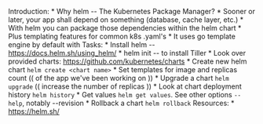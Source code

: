 Introduction:
    * Why helm -- The Kubernetes Package Manager?
        * Sooner or later, your app shall depend on something (database, cache layer, etc.)
        * With helm you can package those dependencies within the helm chart
        * Plus templating features for common k8s .yaml's
        * It uses go template engine by default with
Tasks:
    * Install helm --  https://docs.helm.sh/using_helm/
    * helm init -- to install Tiller
    * Look over provided charts: https://github.com/kubernetes/charts
    * Create new helm chart `helm create <chart name>`
    * Set templates for image and replicas count (( of the app we've been working on ))
    * Upgrade a chart `helm upgrade` (( increase the number of replicas ))
    * Look at chart deployment history `helm history`
    * Get values `helm get values`. See other options `--help`, notably --revision
    * Rollback a chart `helm rollback`
Resources:
    * https://helm.sh/
